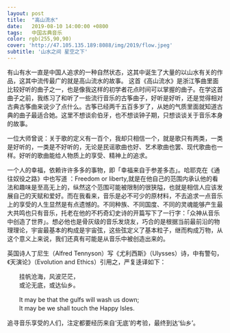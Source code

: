 ```yaml
---
layout: post
title:  "高山流水"
date:   2019-08-10 14:00:00 +0800
tags:   中国古典音乐
color: rgb(255,90,90)
cover: 'http://47.105.135.189:8088/img/2019/flow.jpeg'
subtitle: '山水之间 星空之下'
---
```


 
 有山有水一直是中国人追求的一种自然状态，这其中诞生了大量的以山水有关的作品，这其中流传最广的就是高山流水的故事。
  这首《高山流水》是浙江筝曲里面比较好听的曲子之一，也是像我这样的初学者花点时间可以掌握的曲子。在学这首曲子之前，我练习了和听了一些流行音乐的古筝曲子，好听是好听，还是觉得相对古典古筝曲来说少了点什么。古筝已经两千五百多岁了，从她的气质里面就知道古典的曲子最适合她。这里不想谈俞伯牙，也不想谈钟子期，只想谈谈关于音乐本身的故事。

  一位大师曾说：关于歌的定义有一百个，我却只相信一个，就是歌只有两类，一类是好听的，一类是不好听的，无论是民谣歌曲也好、艺术歌曲也罢、现代歌曲也一样。好听的歌曲能给人物质上的享受、精神上的追求。  
  
一个人的幸福，依赖许许多多的事物，即「幸福来自于参差多态」。哈耶克在《通往奴役之路》中也写道 ：Freedom or liberty,就是在他自己的范围内承认他的看法和趣味是至高无上的，纵然这个范围可能被限制的很狭隘，也就是相信人应该发展自己的天赋和爱好。而在我看来，音乐是必不可少的原材料，不去追求一点音乐上的享受的人生显然是有点遗憾的。不同种族、不同国度、不同的灵魂能够产生最大共鸣也只有音乐，托老在他的不朽奇幻史诗的开篇写下了一行字：「众神从音乐中创造了世界」。想必他也是骨灰级的音乐发烧友，巧合的是根据当前最前沿的物理理论，宇宙最基本的构成是宇宙弦，这些弦定义了基本粒子，继而构成万物，从这个意义上来说，我们还真有可能是从音乐中被创造出来的。
  
  英国诗人丁尼生（Alfred Tennyson）写《尤利西斯》（Ulysses）诗，中有警句，《天演论》（Evolution and Ethics）引用之，严复迻译如下：  

　　挂帆沧海，风波茫茫，  
　　或沦无底，或达仙乡。  

　　It may be that the gulfs will wash us down;  
　　It may be we shall touch the Happy Isles.  
  
  追寻音乐享受的人们，注定都要经历来自‘无底’的考验，最终到达‘仙乡’。  
